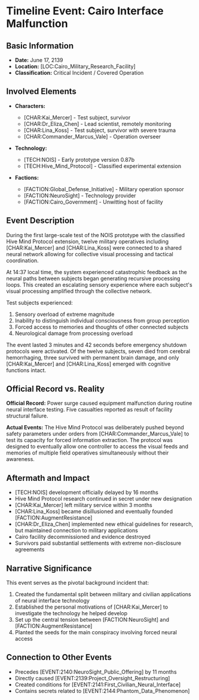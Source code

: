 # Timeline Event: Cairo Interface Malfunction

## Basic Information
- **Date:** June 17, 2139
- **Location:** [LOC:Cairo_Military_Research_Facility]
- **Classification:** Critical Incident / Covered Operation

## Involved Elements
- **Characters:**
  - [CHAR:Kai_Mercer] - Test subject, survivor
  - [CHAR:Dr_Eliza_Chen] - Lead scientist, remotely monitoring
  - [CHAR:Lina_Koss] - Test subject, survivor with severe trauma
  - [CHAR:Commander_Marcus_Vale] - Operation overseer
  
- **Technology:**
  - [TECH:NOIS] - Early prototype version 0.87b
  - [TECH:Hive_Mind_Protocol] - Classified experimental extension
  
- **Factions:**
  - [FACTION:Global_Defense_Initiative] - Military operation sponsor
  - [FACTION:NeuroSight] - Technology provider
  - [FACTION:Cairo_Government] - Unwitting host of facility

## Event Description
During the first large-scale test of the NOIS prototype with the classified Hive Mind Protocol extension, twelve military operatives including [CHAR:Kai_Mercer] and [CHAR:Lina_Koss] were connected to a shared neural network allowing for collective visual processing and tactical coordination. 

At 14:37 local time, the system experienced catastrophic feedback as the neural paths between subjects began generating recursive processing loops. This created an escalating sensory experience where each subject's visual processing amplified through the collective network.

Test subjects experienced:
1. Sensory overload of extreme magnitude
2. Inability to distinguish individual consciousness from group perception
3. Forced access to memories and thoughts of other connected subjects
4. Neurological damage from processing overload

The event lasted 3 minutes and 42 seconds before emergency shutdown protocols were activated. Of the twelve subjects, seven died from cerebral hemorrhaging, three survived with permanent brain damage, and only [CHAR:Kai_Mercer] and [CHAR:Lina_Koss] emerged with cognitive functions intact.

## Official Record vs. Reality
**Official Record:** Power surge caused equipment malfunction during routine neural interface testing. Five casualties reported as result of facility structural failure.

**Actual Events:** The Hive Mind Protocol was deliberately pushed beyond safety parameters under orders from [CHAR:Commander_Marcus_Vale] to test its capacity for forced information extraction. The protocol was designed to eventually allow one controller to access the visual feeds and memories of multiple field operatives simultaneously without their awareness.

## Aftermath and Impact
- [TECH:NOIS] development officially delayed by 16 months
- Hive Mind Protocol research continued in secret under new designation
- [CHAR:Kai_Mercer] left military service within 3 months
- [CHAR:Lina_Koss] became disillusioned and eventually founded [FACTION:AugmentResistance]
- [CHAR:Dr_Eliza_Chen] implemented new ethical guidelines for research, but maintained connection to military applications
- Cairo facility decommissioned and evidence destroyed
- Survivors paid substantial settlements with extreme non-disclosure agreements

## Narrative Significance
This event serves as the pivotal background incident that:
1. Created the fundamental split between military and civilian applications of neural interface technology
2. Established the personal motivations of [CHAR:Kai_Mercer] to investigate the technology he helped develop
3. Set up the central tension between [FACTION:NeuroSight] and [FACTION:AugmentResistance]
4. Planted the seeds for the main conspiracy involving forced neural access

## Connection to Other Events
- Precedes [EVENT:2140:NeuroSight_Public_Offering] by 11 months
- Directly caused [EVENT:2139:Project_Oversight_Restructuring]
- Created conditions for [EVENT:2141:First_Civilian_Neural_Interface]
- Contains secrets related to [EVENT:2144:Phantom_Data_Phenomenon]